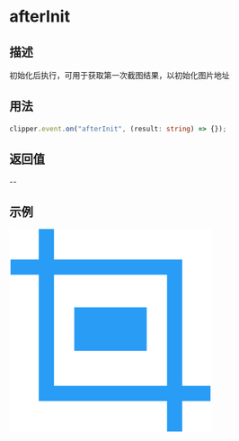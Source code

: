 # afterInit

<backTop />

## 描述

初始化后执行，可用于获取第一次截图结果，以初始化图片地址

## 用法

```ts
clipper.event.on("afterInit", (result: string) => {});
```

## 返回值

--

## 示例

<img src='/public/logo.svg'/>
